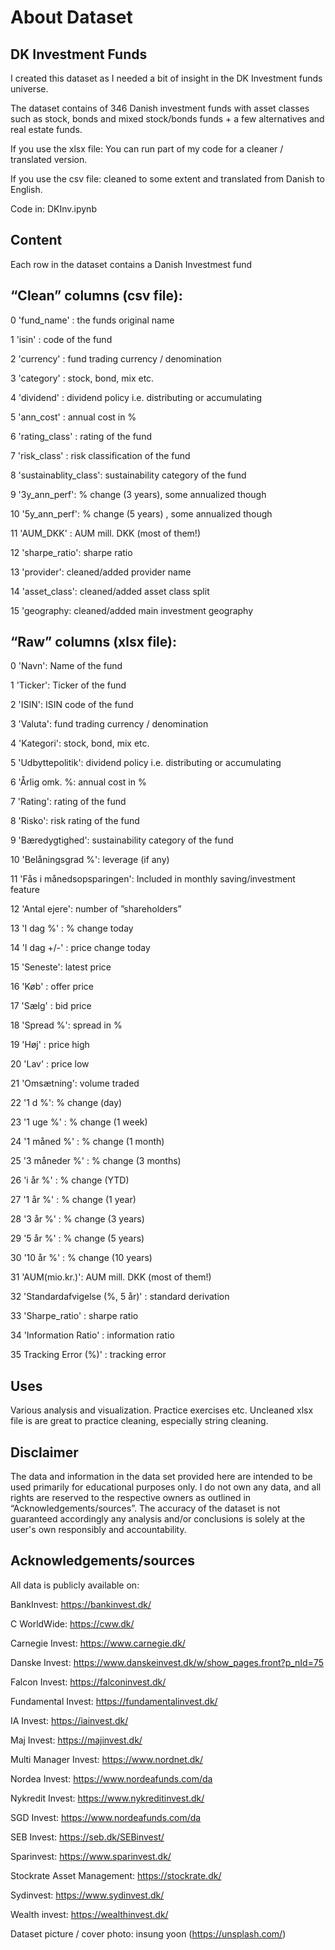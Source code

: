 # About Dataset

## DK Investment Funds

I created this dataset as I needed a bit of insight in the DK Investment funds universe. 

The dataset contains of 346 Danish investment funds with asset classes such as stock, bonds and mixed stock/bonds funds + a few alternatives and real estate funds. 

If you use the xlsx file: You can run part of my code for a cleaner / translated version.

If you use the csv file: cleaned to some extent and translated from Danish to English.

Code in: DKInv.ipynb

## Content

Each row in the dataset contains a Danish Investmest fund

## “Clean” columns (csv file):

0 'fund_name' : the funds original name

1 'isin' : code of the fund

2 'currency' : fund trading currency / denomination 

3 'category' : stock, bond, mix etc.

4 'dividend' : dividend policy i.e. distributing or accumulating

5 'ann_cost' : annual cost in %

6 'rating_class' : rating of the fund

7 'risk_class' : risk classification of the fund

8 'sustainablity_class': sustainability category of the fund

9 '3y_ann_perf': % change (3 years), some annualized though 

10 '5y_ann_perf': % change (5 years) , some annualized though

11 'AUM_DKK' : AUM mill. DKK (most of them!)

12 'sharpe_ratio': sharpe ratio

13 'provider': cleaned/added provider name

14 'asset_class': cleaned/added asset class split

15 'geography: cleaned/added main investment geography


## “Raw” columns (xlsx file):

0 'Navn': Name of the fund

1 'Ticker': Ticker of the fund

2 'ISIN': ISIN code of the fund

3 'Valuta': fund trading currency / denomination

4 'Kategori': stock, bond, mix etc.

5 'Udbyttepolitik': dividend policy i.e. distributing or accumulating 

6 'Årlig omk. %: annual cost in %

7 'Rating': rating of the fund

8 'Risko': risk rating of the fund

9 'Bæredygtighed': sustainability category of the fund

10 'Belåningsgrad %': leverage (if any)

11 'Fås i månedsopsparingen': Included in monthly saving/investment feature 

12 'Antal ejere': number of ”shareholders”

13 'I dag %' : % change today

14 'I dag +/-' : price change today

15 'Seneste': latest price 

16 'Køb' : offer price

17 'Sælg' : bid price

18 'Spread %': spread in %

19 'Høj' : price high

20 'Lav' : price low

21 'Omsætning': volume traded

22 '1 d %': % change (day)

23 '1 uge %' : % change (1 week)

24 '1 måned %' : % change (1 month)

25 '3 måneder %' : % change (3 months)

26 'i år %' : % change (YTD)

27 '1 år %' : % change (1 year)

28 '3 år %' : % change (3 years)

29 '5 år %' : % change (5 years)

30 '10 år %'  : % change (10 years)

31 'AUM(mio.kr.)': AUM mill. DKK (most of them!)

32 'Standardafvigelse (%, 5 år)' : standard derivation

33 'Sharpe_ratio' : sharpe ratio

34 'Information Ratio' : information ratio

35 Tracking Error (%)' : tracking error

## Uses
Various analysis and visualization.
Practice exercises etc.
Uncleaned xlsx file is are great to practice cleaning, especially string cleaning. 

## Disclaimer
The data and information in the data set provided here are intended to be used primarily for educational purposes only. I do not own any data, and all rights are reserved to the respective owners as outlined in “Acknowledgements/sources”. The accuracy of the dataset is not guaranteed accordingly any analysis and/or conclusions is solely at the user's own responsibly and accountability.

## Acknowledgements/sources

All data is publicly available on:

BankInvest: https://bankinvest.dk/ 

C WorldWide: https://cww.dk/ 

Carnegie Invest: https://www.carnegie.dk/ 

Danske Invest: https://www.danskeinvest.dk/w/show_pages.front?p_nId=75 

Falcon Invest: https://falconinvest.dk/ 

Fundamental Invest: https://fundamentalinvest.dk/

IA Invest: https://iainvest.dk/ 

Maj Invest: https://majinvest.dk/ 

Multi Manager Invest: https://www.nordnet.dk/ 

Nordea Invest: https://www.nordeafunds.com/da

Nykredit Invest: https://www.nykreditinvest.dk/

SGD Invest: https://www.nordeafunds.com/da

SEB Invest: https://seb.dk/SEBinvest/

Sparinvest: https://www.sparinvest.dk/

Stockrate Asset Management: https://stockrate.dk/

Sydinvest: https://www.sydinvest.dk/

Wealth invest: https://wealthinvest.dk/

Dataset picture / cover photo: insung yoon (https://unsplash.com/)
